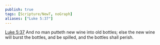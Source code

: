 ```yaml
---
publish: true
tags: [Scripture/NewT, noGraph]
aliases: ["Luke 5:37"]
---
```

[Luke 5:37](https://churchofjesuschrist.org/study/scriptures/nt/luke/5?lang=eng&id=p37#p37) And no man putteth new wine into old bottles; else the new wine will burst the bottles, and be spilled, and the bottles shall perish.
